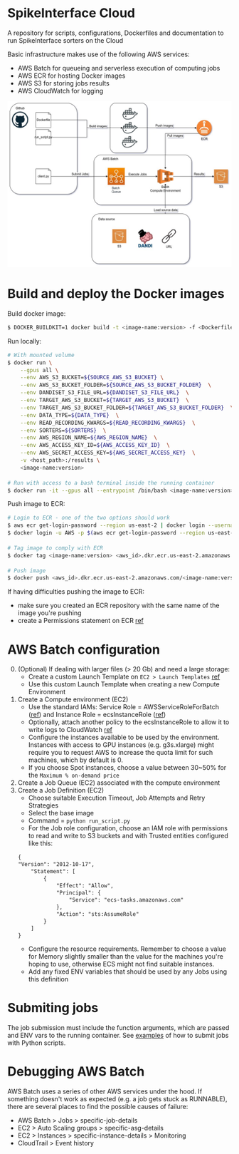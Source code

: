 # SpikeInterface Cloud

A repository for scripts, configurations, Dockerfiles and documentation to run SpikeInterface sorters on the Cloud


Basic infrastructure makes use of the following AWS services:
- AWS Batch for queueing and serverless execution of computing jobs
- AWS ECR for hosting Docker images
- AWS S3 for storing jobs results
- AWS CloudWatch for logging

![infrastructure](media/diagram.jpg)


# Build and deploy the Docker images

Build docker image:
```bash
$ DOCKER_BUILDKIT=1 docker build -t <image-name:version> -f <Dockerfile_name> .
```

Run locally:
```bash
# With mounted volume
$ docker run \
    --gpus all \
    --env AWS_S3_BUCKET=${SOURCE_AWS_S3_BUCKET} \
    --env AWS_S3_BUCKET_FOLDER=${SOURCE_AWS_S3_BUCKET_FOLDER}  \
    --env DANDISET_S3_FILE_URL=${DANDISET_S3_FILE_URL}  \
    --env TARGET_AWS_S3_BUCKET=${TARGET_AWS_S3_BUCKET}  \
    --env TARGET_AWS_S3_BUCKET_FOLDER=${TARGET_AWS_S3_BUCKET_FOLDER}  \
    --env DATA_TYPE=${DATA_TYPE}  \
    --env READ_RECORDING_KWARGS=${READ_RECORDING_KWARGS}  \
    --env SORTERS=${SORTERS}  \
    --env AWS_REGION_NAME=${AWS_REGION_NAME}  \
    --env AWS_ACCESS_KEY_ID=${AWS_ACCESS_KEY_ID}  \
    --env AWS_SECRET_ACCESS_KEY=${AWS_SECRET_ACCESS_KEY}  \
    -v <host_path>:/results \
    <image-name:version>

# Run with access to a bash terminal inside the running container
$ docker run -it --gpus all --entrypoint /bin/bash <image-name:version>
```

Push image to ECR:
```bash
# Login to ECR - one of the two options should work
$ aws ecr get-login-password --region us-east-2 | docker login --username AWS --password-stdin <aws_id>.dkr.ecr.us-east-2.amazonaws.com
$ docker login -u AWS -p $(aws ecr get-login-password --region us-east-2) <aws_id>.dkr.ecr.the-region-you-are-in.amazonaws.com

# Tag image to comply with ECR
$ docker tag <image-name:version> <aws_id>.dkr.ecr.us-east-2.amazonaws.com/<image-name:version>

# Push image
$ docker push <aws_id>.dkr.ecr.us-east-2.amazonaws.com/<image-name:version>
```

If having difficulties pushing the image to ECR:
- make sure you created an ECR repository with the same name of the image you're pushing
- create a Permissions statement on ECR [ref](https://stackoverflow.com/a/72621029/11483674)

# AWS Batch configuration

0. (Optional) If dealing with larger files (> 20 Gb) and need a large storage:
    - Create a custom Launch Template on `EC2 > Launch Templates` [ref](https://docs.aws.amazon.com/batch/latest/userguide/launch-templates.html)
    - Use this custom Launch Template when creating a new Compute Environment
1. Create a Compute environment (EC2)
    - Use the standard IAMs: Service Role = AWSServiceRoleForBatch ([ref](https://docs.aws.amazon.com/batch/latest/userguide/service_IAM_role.html)) and Instance Role = ecsInstanceRole ([ref](https://docs.aws.amazon.com/batch/latest/userguide/instance_IAM_role.html))
    - Optionally, attach another policy to the ecsInstanceRole to allow it to write logs to CloudWatch [ref](https://docs.aws.amazon.com/batch/latest/userguide/using_cloudwatch_logs.html)
    - Configure the instances available to be used by the environment. Instances with access to GPU instances (e.g. g3s.xlarge) might require you to request AWS to increase the quota limit for such machines, which by default is 0.
    - If you choose Spot instances, choose a value between 30~50% for the `Maximum % on-demand price`
2. Create a Job Queue (EC2) associated with the compute environment
3. Create a Job Definition (EC2)
    - Choose suitable Execution Timeout, Job Attempts and Retry Strategies
    - Select the base image
    - Command = `python run_script.py`
    - For the Job role configuration, choose an IAM role with permissions to read and write to S3 buckets and with Trusted entities configured like this:
    ```
    {
    "Version": "2012-10-17",
        "Statement": [
            {
                "Effect": "Allow",
                "Principal": {
                    "Service": "ecs-tasks.amazonaws.com"
                },
                "Action": "sts:AssumeRole"
            }
        ]
    }
    ```
    - Configure the resource requirements. Remember to choose a value for Memory slightly smaller than the value for the machines you're hoping to use, otherwise ECS might not find suitable instances.
    - Add any fixed ENV variables that should be used by any Jobs using this definition


# Submiting jobs

The job submission must include the function arguments, which are passed and ENV vars to the running container.
See [examples](https://github.com/catalystneuro/spikeinterface_cloud/tree/main/examples) of how to submit jobs with Python scripts.


# Debugging AWS Batch

AWS Batch uses a series of other AWS services under the hood. If something doesn't work as expected (e.g. a job gets stuck as RUNNABLE), there are several places to find the possible causes of failure:
- AWS Batch > Jobs > specific-job-details
- EC2 > Auto Scaling groups > specific-asg-details
- EC2 > Instances > specific-instance-details > Monitoring
- CloudTrail > Event history